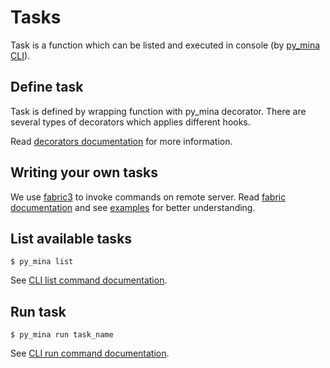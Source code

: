 # Tasks

Task is a function which can be listed and executed in console (by [py_mina CLI](cli.md)).

## Define task

Task is defined by wrapping function with py_mina decorator. There are several types of decorators which applies different hooks.

Read [decorators documentation](decorators.md) for more information.

## Writing your own tasks

We use [fabric3](https://github.com/mathiasertl/fabric/) to invoke commands on remote server.
Read [fabric documentation](http://docs.fabfile.org/en/1.13/) and see [examples](../examples) for better understanding.

## List available tasks

```
$ py_mina list
```

See [CLI list command documentation](cli.md#list).

## Run task

```
$ py_mina run task_name
```

See [CLI run command documentation](cli.md#run).

